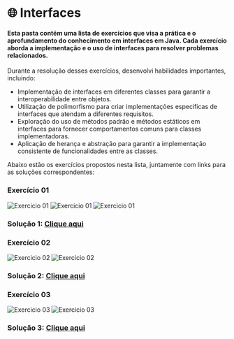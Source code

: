 # 🌐 Interfaces

#### Esta pasta contém uma lista de exercícios que visa a prática e o aprofundamento do conhecimento em interfaces em Java. Cada exercício aborda a implementação e o uso de interfaces para resolver problemas relacionados.

Durante a resolução desses exercícios, desenvolvi habilidades importantes, incluindo:
- Implementação de interfaces em diferentes classes para garantir a interoperabilidade entre objetos.
- Utilização de polimorfismo para criar implementações específicas de interfaces que atendam a diferentes requisitos.
- Exploração do uso de métodos padrão e métodos estáticos em interfaces para fornecer comportamentos comuns para classes implementadoras.
- Aplicação de herança e abstração para garantir a implementação consistente de funcionalidades entre as classes.

Abaixo estão os exercícios propostos nesta lista, juntamente com links para as soluções correspondentes:

###  Exercício 01
<img src="1.1.png" alt="Exercicio 01">
<img src="1.2.png" alt="Exercicio 01">
<img src="1.3.png" alt="Exercicio 01">

### Solução 1: [Clique aqui](/Exercícios/Interfaces/src/exercicio01/)

###  Exercício 02
<img src="2.1.png" alt="Exercicio 02">
<img src="2.2.png" alt="Exercicio 02">

### Solução 2: [Clique aqui](/Exercícios/Interfaces/src/exercicio02/)

###  Exercício 03
<img src="3.1.png" alt="Exercicio 03">
<img src="3.2.png" alt="Exercicio 03">

### Solução 3: [Clique aqui](/Exercícios/Interfaces/src/exercicio03/)
